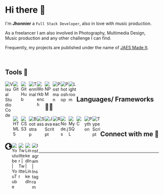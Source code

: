 # Hi there 👋 

I'm **Jhonnier** a `Full Stack Developer`, also in love with music production.

As a freelancer I am also involved in Photography, Multimedia Design, Music production and any other challenge I can find.

Frequently, my projects are published under the name of [JAES Made It](https://www.jaesmadeit.com/).

<br />

## Tools 🔧

[<img align="left" alt="Visual Studio Code" width="26px" src="https://www.jhonnierandrey.info/images/tools/14vscode.png" />][vscode]
[<img align="left" alt="Git" width="26px" src="https://www.jhonnierandrey.info/images/tools/08git.png" />][git]
[<img align="left" alt="GitHub" width="26px" src="https://www.jhonnierandrey.info/images/tools/09github.png" />][github]
[<img align="left" alt="Terminal" width="26px" src="https://www.jhonnierandrey.info/images/tools/10bash.png" />][terminal]
[<img align="left" alt="Workbench" width="26px" src="https://www.jhonnierandrey.info/images/tools/07sqlworkbench.png" />][workbench]
[<img align="left" alt="NPM" width="26px" src="https://www.jhonnierandrey.info/images/tools/11npm.png" />][npm]
[<img align="left" alt="Postman" width="26px" src="https://www.jhonnierandrey.info/images/tools/12postman.png" />][postman]
[<img align="left" alt="Photoshop" width="26px" src="https://www.jhonnierandrey.info/images/tools/15photoshop.png" />][photoshop]
[<img align="left" alt="Lightroom" width="26px" src="https://www.jhonnierandrey.info/images/tools/16lightroom.png" />][lightroom]

<br/>

## Languages/ Frameworks 👨‍💻
[<img align="left" alt="HTML5" width="26px" src="https://www.jhonnierandrey.info/images/tools/00html.png" />][htmlcss]
[<img align="left" alt="CSS3" width="26px" src="https://www.jhonnierandrey.info/images/tools/01css.png" />][htmlcss]
[<img align="left" alt="Bootstrap" width="26px" src="https://www.jhonnierandrey.info/images/tools/13bootstrap.png" />][bootstrap]
[<img align="left" alt="Sass" width="26px" src="https://www.jhonnierandrey.info/images/tools/02sass.png" />][sass]
[<img align="left" alt="JavaScript" width="26px" src="https://www.jhonnierandrey.info/images/tools/03js.png" />][js]
[<img align="left" alt="React" width="26px" src="https://www.jhonnierandrey.info/images/tools/04reactjs.png" />][react]
[<img align="left" alt="Node.js" width="26px" src="https://www.jhonnierandrey.info/images/tools/05nodejs.png" />][node]
[<img align="left" alt="MySQL" width="26px" src="https://www.jhonnierandrey.info/images/tools/06mysql.png" />][mysql]
[<img align="left" alt="C" width="26px" src="https://www.jhonnierandrey.info/images/tools/c.png" />][c]
[<img align="left" alt="Python" width="26px" src="https://www.jhonnierandrey.info/images/tools/python.png" />][python]
[<img align="left" alt="TypeScript" width="26px" src="https://www.jhonnierandrey.info/images/tools/typescript.png" />][typescript]

<br />

## Connect with me 💬

[<img align="left" alt="JhonnierAndrey.com" width="22px" src="https://raw.githubusercontent.com/iconic/open-iconic/master/svg/globe.svg" style="background-color : white; border-radius: 3px"/>][website]
[<img align="left" alt="Youtube | YouTube" width="22px" src="https://cdn.jsdelivr.net/npm/simple-icons@v3/icons/youtube.svg" style="background-color : white; border-radius: 3px"/>][youtube]
[<img align="left" alt="Twitter | Twitter" width="22px" src="https://cdn.jsdelivr.net/npm/simple-icons@v3/icons/twitter.svg" style="background-color : white; border-radius: 3px"/>][twitter]
[<img align="left" alt="LinkedIn | LinkedIn" width="22px" src="https://cdn.jsdelivr.net/npm/simple-icons@v3/icons/linkedin.svg" style="background-color : white; border-radius: 3px"/>][linkedin]
[<img align="left" alt="Instagram | Instagram" width="22px" src="https://cdn.jsdelivr.net/npm/simple-icons@v3/icons/instagram.svg" style="background-color : white; border-radius: 3px"/>][instagram]

<br />

---

[jaesmadeit]: https://www.jaesmadeit.com/
[website]: http://www.jhonnierandrey.com/
[twitter]: https://twitter.com/jhonnierandrey
[youtube]: https://youtube.com/jhonnierandrey
[instagram]: https://instagram.com/jhonnierandrey
[linkedin]: https://linkedin.com/in/jhonnierzapata

[vscode]: https://code.visualstudio.com/
[htmlcss]: https://www.w3.org/standards/webdesign/htmlcss.html
[bootstrap]: https://getbootstrap.com/
[sass]: https://sass-lang.com/guide
[js]: https://developer.mozilla.org/en-US/docs/Web/JavaScript
[react]: https://reactjs.org/
[node]: https://nodejs.org/en/
[workbench]: https://www.sql-workbench.eu/
[mysql]: https://www.mysql.com/
[git]: https://git-scm.com/
[github]: https://github.com/
[terminal]: https://ohmyz.sh/
[npm]: https://www.npmjs.com/
[postman]: https://www.postman.com/
[c]: https://en.wikipedia.org/wiki/C_(programming_language)
[python]: https://www.python.org/
[typescript]: https://www.typescriptlang.org/
[photoshop]: https://www.adobe.com/products/photoshop.html
[lightroom]: https://www.adobe.com/products/photoshop-lightroom.html

